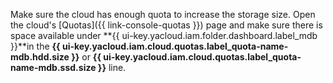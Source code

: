
Make sure the cloud has enough quota to increase the storage size. Open the cloud's [Quotas]({{ link-console-quotas }}) page and make sure there is space available under **{{ ui-key.yacloud.iam.folder.dashboard.label_mdb }}**in the **{{ ui-key.yacloud.iam.cloud.quotas.label_quota-name-mdb.hdd.size }}** or **{{ ui-key.yacloud.iam.cloud.quotas.label_quota-name-mdb.ssd.size }}** line.

